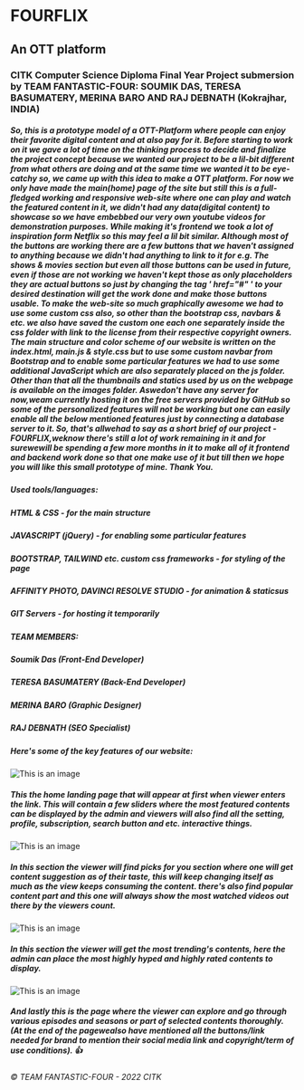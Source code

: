 # **FOURFLIX**
## An OTT platform

### **CITK Computer Science Diploma Final Year Project submersion by TEAM FANTASTIC-FOUR: SOUMIK DAS, TERESA BASUMATERY, MERINA BARO AND RAJ DEBNATH (Kokrajhar, INDIA)**

##### So, this is a prototype model of a OTT-Platform where people can enjoy their favorite digital content and at also pay for it. Before starting to work on it we gave a lot of time on the thinking process to decide and finalize the project concept because we wanted our project to be a lil-bit different from what others are doing and at the same time we wanted it to be eye-catchy so, we came up with this idea to make a OTT platform. For now we only have made the main(home) page of the site but still this is a full-fledged working and responsive web-site where one can play and watch the featured content in it, we didn't had any data(digital content) to showcase so we have embebbed our very own youtube videos for demonstration purposes. While making it's frontend we took a lot of inspiration form Netflix so this may feel a lil bit similar. Although most of the buttons are working there are a few buttons that we haven't assigned to anything because we didn't had anything to link to it for e.g. The shows & movies section but even all those buttons can be used in future, even if those are not working we haven't kept those as only placeholders they are actual buttons so just by changing the tag ' href="#" ' to your desired destination will get the work done and make those buttons usable. To make the web-site so much graphically awesome we had to use some custom css also, so other than the bootstrap css, navbars & etc. we also have saved the custom one each one separately inside the css folder with link to the license from their respective copyright owners. The main structure and color scheme of our website is written on the index.html, main.js & style.css but to use some custom navbar from Bootstrap and to enable some particular features we had to use some additional JavaScript which are also separately placed on the js folder. Other than that all the thumbnails and statics used by us on the webpage is available on the images folder. Aswedon't have any server for now,weam currently hosting it on the free servers provided by GitHub so some of the personalized features will not be working but one can easily enable all the below mentioned features just by connecting a database server to it. So, that's allwehad to say as a short brief of our project - FOURFLIX,weknow there's still a lot of work remaining in it and for surewewill be spending a few more months in it to make all of it frontend and backend work done so that one make use of it but till then we hope you will like this small prototype of mine. Thank You.

##### Used tools/languages:
##### HTML & CSS - for the main structure
##### JAVASCRIPT (jQuery) - for enabling some particular features
##### BOOTSTRAP, TAILWIND etc. custom css frameworks - for styling of the page
##### AFFINITY PHOTO, DAVINCI RESOLVE STUDIO - for animation & staticsus
##### GIT Servers - for hosting it temporarily

##### TEAM MEMBERS:
##### Soumik Das (Front-End Developer)
##### TERESA BASUMATERY (Back-End Developer)
##### MERINA BARO (Graphic Designer)
##### RAJ DEBNATH (SEO Specialist)

##### Here's some of the key features of our website:
![This is an image](preview/Home_Page.png)
##### This the home landing page that will appear at first when viewer enters the link. This will contain a few sliders where the most featured contents can be displayed by the admin and viewers will also find all the setting, profile, subscription, search button and etc. interactive things.
![This is an image](preview/Featured_Page.png)
##### In this section the viewer will find picks for you section where one will get content suggestion as of their taste, this will keep changing itself as much as the view keeps consuming the content. there's also find popular content part and this one will always show the most watched videos out there by the viewers count.
![This is an image](preview/Trending_Page.png)
##### In this section the viewer will get the most trending's contents, here the admin can place the most highly hyped and highly rated contents to display.
![This is an image](preview/Episodes_Page.png)
##### And lastly this is the page where the viewer can explore and go through various episodes and seasons or part of selected contents thoroughly. (At the end of the pagewealso have mentioned all the buttons/link needed for brand to mention their social media link and copyright/term of use conditions). 👍

###### ©️ TEAM FANTASTIC-FOUR - 2022 CITK
